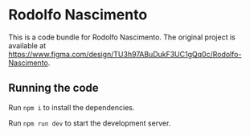 
  # Rodolfo Nascimento

  This is a code bundle for Rodolfo Nascimento. The original project is available at https://www.figma.com/design/TU3h97ABuDukF3UC1gQq0c/Rodolfo-Nascimento.

  ## Running the code

  Run `npm i` to install the dependencies.

  Run `npm run dev` to start the development server.
  